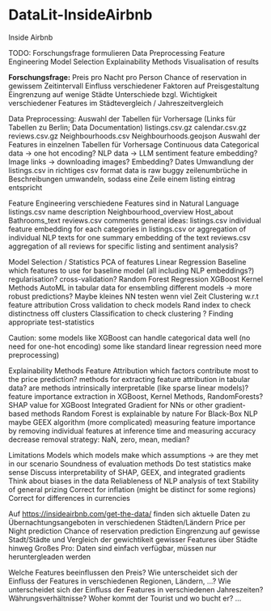 # DataLit-InsideAirbnb

Inside Airbnb

TODO:
Forschungsfrage formulieren
Data Preprocessing
Feature Engineering
Model Selection
Explainability Methods
Visualisation of results


$\textbf{Forschungsfrage:}$
Preis pro Nacht pro Person
Chance of reservation in gewissem Zeitintervall
Einfluss verschiedener Faktoren auf Preisgestaltung
Eingrenzung auf wenige Städte
Unterschiede bzgl. Wichtigkeit verschiedener Features im Städtevergleich / Jahreszeitvergleich




Data Preprocessing:
Auswahl der Tabellen für Vorhersage (Links für Tabellen zu Berlin; Data Documentation)
listings.csv.gz 
calendar.csv.gz
reviews.csv.gz
Neighbourhoods.csv
Neighbourhoods.geojson
Auswahl der Features in einzelnen Tabellen für Vorhersage
Continuous data
Categorical data → one hot encoding?
NLP data → LLM sentiment feature embedding?
Image links → downloading images? Embedding?
Dates 
Umwandlung der listings.csv in richtiges csv format
data is raw
buggy zeilenumbrüche in Beschreibungen
umwandeln, sodass eine Zeile einem listing eintrag entspricht







Feature Engineering
verschiedene Features sind in Natural Language
listings.csv
name
description
Neighbourhood_overview
Host_about
Bathrooms_text
reviews.csv
comments
general ideas:
listings.csv
individual feature embedding for each categories in listings.csv or
aggregation of individual NLP texts for one summary embedding of the text
reviews.csv
aggregation of all reviews for specific listing and sentiment analysis?


Model Selection / Statistics
PCA of features
Linear Regression Baseline
which features to use for baseline model (all including NLP embeddings?)
regularisation? cross-validation?
Random Forest Regression
XGBoost
Kernel Methods
AutoML in tabular data for ensembling different models → more robust predictions?
Maybe kleines NN testen wenn viel Zeit
Clustering w.r.t feature attribution
Cross validation to check models
Rand index to check distinctness off clusters
Classification to check clustering
? Finding appropriate test-statistics


Caution: some models like XGBoost can handle categorical data well (no need for one-hot encoding) some like standard linear regression need more preprocessing)


Explainability Methods
Feature Attribution
which factors contribute most to the price prediction?
methods for extracting feature attribution in tabular data?
are methods intrinsically interpretable (like sparse linear models)?
feature importance extraction in XGBoost, Kernel Methods, RandomForests?
SHAP value for XGBoost
Integrated Gradient for NNs or other gradient-based methods
Random Forest is explainable by nature
For Black-Box NLP maybe GEEX algorithm (more complicated)
measuring feature importance by removing individual features at inference time and measuring accuracy decrease
removal strategy: NaN, zero, mean, median?


Limitations
Models
which models make which assumptions → are they met in our scenario
Soundness of evaluation methods
Do test statistics make sense
Discuss interpretability of SHAP, GEEX, and integrated gradients
Think about biases in the data
Reliableness of NLP analysis of text
Stability of general prizing
Correct for inflation (might be distinct for some regions)
Correct for differences in currencies















Auf https://insideairbnb.com/get-the-data/ finden sich aktuelle Daten zu Übernachtungsangeboten in verschiedenen Städten/Ländern
Price per Night prediction
Chance of reservation prediction
Eingrenzung auf gewisse Stadt/Städte und Vergleich der gewichtikeit gewisser Features über Städte hinweg
Großes Pro: Daten sind einfach verfügbar, müssen nur heruntergleaden werden

Welche Features beeinflussen den Preis?
Wie unterscheidet sich der Einfluss der Features in verschiedenen Regionen, Ländern, …?
Wie unterscheidet sich der Einfluss der Features in verschiedenen Jahreszeiten?
Währungsverhältnisse? Woher kommt der Tourist und wo bucht er?
…







